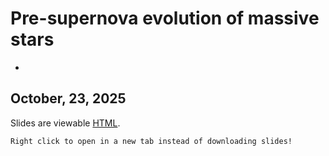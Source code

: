 # Pre-supernova evolution of massive stars
-

## October, 23, 2025


Slides are viewable [HTML](day_17.html).


```{note}
Right click to open in a new tab instead of downloading slides!
```